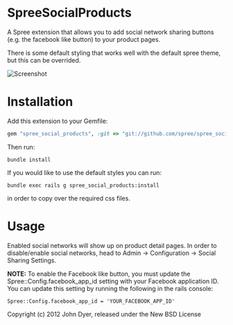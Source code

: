 SpreeSocialProducts
===================

A Spree extension that allows you to add social network sharing buttons (e.g. the facebook like button) to your product pages.

There is some default styling that works well with the default spree theme, but this can be overrided.

![Screenshot](http://f.cl.ly/items/283X2G2X371o1I1j0M3M/spree_social_products.png)


Installation	
=======

Add this extension to your Gemfile:

```ruby
gem "spree_social_products", :git => "git://github.com/spree/spree_social_products.git"
```

Then run:

```
bundle install
```

If you would like to use the default styles you can run:

```
bundle exec rails g spree_social_products:install
```

in order to copy over the required css files.

Usage
=======

Enabled social networks will show up on product detail pages. In order to disable/enable social networks, head to Admin -> Configuration -> Social Sharing Settings.

__NOTE:__ To enable the Facebook like button, you must update the Spree::Config.facebook_app_id setting with your Facebook application ID. You can update this setting by running the following in the rails console:

```
Spree::Config.facebook_app_id = 'YOUR_FACEBOOK_APP_ID'
```

Copyright (c) 2012 John Dyer, released under the New BSD License
